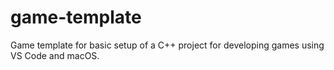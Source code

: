 # game-template

Game template for basic setup of a C++ project for developing games using VS Code and macOS.
